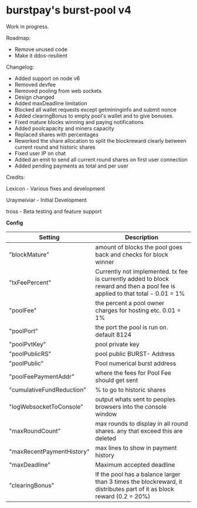 burstpay's burst-pool v4
==========


Work in progress.

Roadmap:
- Remove unused code
- Make it ddos-resilient

Changelog:
- Added support on node v6
- Removed devfee
- Removed pooling from web sockets
- Design changed
- Added maxDeadline limitation
- Blocked all wallet requests except getmininginfo and submit nonce
- Added clearingBonus to empty pool's wallet and to give bonuses.
- Fixed mature blocks winning and paying notifications
- Added poolcapacity and miners capacity
- Replaced shares with percentages
- Reworked the share allocation to split the blockreward clearly between current round and historic shares
- Fixed user IP on chat
- Added an emit to send all current round shares on first user connection
- Added pending payments as total and per user 

Credits:

Lexicon - Various fixes and development 

Uraymeiviar - Initial Development

tross - Beta testing and feature support


**Config**

| Setting | Description |
| --- | --- |
|"blockMature" | amount of blocks the pool goes back and checks for block winner|
|"txFeePercent" | Currently not implemented. tx fee is currently added to block reward and then a pool fee is applied to that total - 0.01 = 1% |
|"poolFee" | the percent a pool owner charges for hosting etc. 0.01 = 1%|
|"poolPort" | the port the pool is run on. default 8124|
|"poolPvtKey" | pool private key|
|"poolPublicRS" | pool public BURST- Address|
|"poolPublic" | Pool numerical burst address|
|"poolFeePaymentAddr" | where the fees for Pool Fee should get sent|
|"cumulativeFundReduction" | % to go to historic shares|
|"logWebsocketToConsole" | output whats sent to peoples browsers into the console window|
|"maxRoundCount" | max rounds to display in all round shares. any that exceed this are deleted|
|"maxRecentPaymentHistory" | max lines to show in payment history|
|"maxDeadline" | Maximum accepted deadline|
|"clearingBonus" | If the pool has a balance larger than 3 times the blockreward, it distributes part of it as block reward (0.2 = 20%)|
